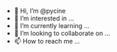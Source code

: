 - 👋 Hi, I’m @pycine
- 👀 I’m interested in ...
- 🌱 I’m currently learning ...
- 💞️ I’m looking to collaborate on ...
- 📫 How to reach me ...

<!---
pycine/pycine is a ✨ special ✨ repository because its `README.md` (this file) appears on your GitHub profile.
You can click the Preview link to take a look at your changes.
--->
